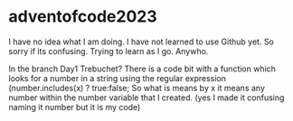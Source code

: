 # adventofcode2023

I have no idea what I am doing. I have not learned to use Github yet. So sorry if its confusing. Trying to learn as I go.
Anywho. 

In the branch Day1 Trebuchet? 
There is a code bit with a function which looks for a number in a string using the regular expression (number.includes(x) ? true:false; 
So what is means by x it means any number within the number variable that I created. (yes I made it confusing naming it number but it is my code) 
